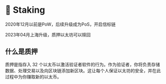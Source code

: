 # 🤝 Staking

2020年12月以前是PoW，后续升级成为PoS，开启信标链

2023年04月上海升级，质押以太坊可以赎回

## 什么是质押

质押是指存入 32 个以太币以激活验证者软件的行为。作为验证者，你将负责存储数据、处理交易以及向区块链添加新区块。这让每个人保证以太坊的安全，并在此过程中为你赚取新的以太币。

